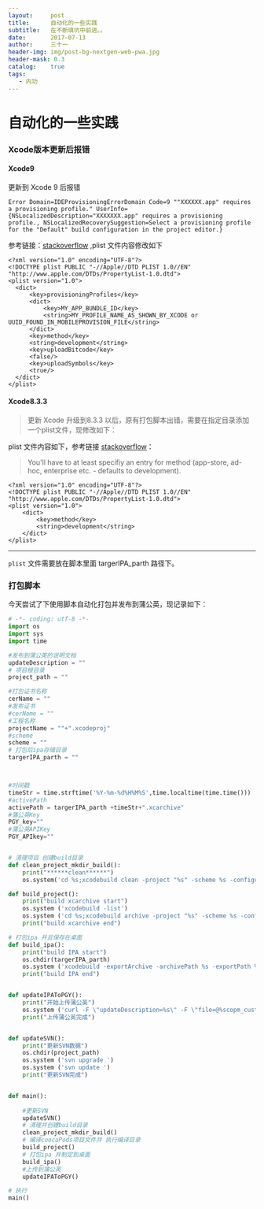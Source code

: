 ```yaml
---
layout:     post
title:      自动化的一些实践
subtitle:   在不断填坑中前进。。
date:       2017-07-13
author:     三十一
header-img: img/post-bg-nextgen-web-pwa.jpg
header-mask: 0.3
catalog:    true
tags:
   - 内功
---
```


# 自动化的一些实践

### Xcode版本更新后报错
#### Xcode9
 更新到 Xcode 9 后报错

```
Error Domain=IDEProvisioningErrorDomain Code=9 ""XXXXXX.app" requires a provisioning profile." UserInfo={NSLocalizedDescription="XXXXXXX.app" requires a provisioning profile., NSLocalizedRecoverySuggestion=Select a provisioning profile for the "Default" build configuration in the project editor.}

```

参考链接：[stackoverflow](https://stackoverflow.com/a/45888412) ,plist 文件内容修改如下

```
<?xml version="1.0" encoding="UTF-8"?>
<!DOCTYPE plist PUBLIC "-//Apple//DTD PLIST 1.0//EN" "http://www.apple.com/DTDs/PropertyList-1.0.dtd">
<plist version="1.0">
  <dict>
      <key>provisioningProfiles</key>
      <dict>
          <key>MY_APP_BUNDLE_ID</key>
          <string>MY_PROFILE_NAME_AS_SHOWN_BY_XCODE or UUID_FOUND_IN_MOBILEPROVISION_FILE</string>
      </dict>
      <key>method</key>
      <string>development</string>
      <key>uploadBitcode</key>
      <false/>
      <key>uploadSymbols</key>
      <true/>
  </dict>
</plist>
```
#### Xcode8.3.3
> 更新 Xcode 升级到8.3.3 以后，原有打包脚本出错，需要在指定目录添加一个plist文件，现修改如下：


plist 文件内容如下，参考链接 [stackoverflow](https://stackoverflow.com/a/43154970/7771598)：
>  You'll have to at least specifiy an entry for method (app-store, ad-hoc, enterprise etc. - defaults to development). 
> 

```
<?xml version="1.0" encoding="UTF-8"?>
<!DOCTYPE plist PUBLIC "-//Apple//DTD PLIST 1.0//EN" "http://www.apple.com/DTDs/PropertyList-1.0.dtd">
<plist version="1.0">
    <dict>
        <key>method</key>
        <string>development</string>
    </dict>
</plist>

```


---
`plist` 文件需要放在脚本里面 targerIPA_parth 路径下。

###  打包脚本
今天尝试了下使用脚本自动化打包并发布到蒲公英，现记录如下：

```python
# -*- coding: utf-8 -*-
import os
import sys
import time

#发布到蒲公英的说明文档
updateDescription = ""
# 项目根目录
project_path = ""

#打包证书名称
cerName = ""
#发布证书
#cerName = ""
#工程名称
projectName = ""+".xcodeproj"
#scheme
scheme = ""
# 打包后ipa存储目录
targerIPA_parth = ""



#时间戳
timeStr = time.strftime('%Y-%m-%d%H%M%S',time.localtime(time.time()))
#activePath
activePath = targerIPA_parth +timeStr+".xcarchive"
#蒲公英Key
PGY_key=""
#蒲公英APIKey
PGY_APIkey=""


# 清理项目 创建build目录
def clean_project_mkdir_build():
    print("******clean******")
    os.system('cd %s;xcodebuild clean -project "%s" -scheme %s -configuration release' % (project_path,projectName,scheme)) # clean 项目

def build_project():
    print("build xcarchive start")
    os.system ('xcodebuild -list')
    os.system ('cd %s;xcodebuild archive -project "%s" -scheme %s -configuration release -sdk iphoneos10.3  IPHONEOS_DEPLOYMENT_TARGET=9.0 -archivePath %s;' % (project_path,projectName,scheme,activePath))
    print("build xcarchive end")

# 打包ipa 并且保存在桌面
def build_ipa():
    print("build IPA start")
    os.chdir(targerIPA_parth)
    os.system ('xcodebuild -exportArchive -archivePath %s -exportPath %s -exportOptionsPlist %sIPA.plist'%(activePath,targerIPA_parth,targerIPA_parth))
    print("build IPA end")


def updateIPAToPGY():
    print("开始上传蒲公英")
    os.system ('curl -F \"updateDescription=%s\" -F \"file=@%scopm_cust.ipa\" -F \"uKey=%s\" -F \"_api_key=%s\" https://qiniu-storage.pgyer.com/apiv1/app/upload'%(updateDescription,targerIPA_parth,PGY_key,PGY_APIkey))
    print("上传蒲公英完成")


def updateSVN():
    print("更新SVN数据")
    os.chdir(project_path)    
    os.system ('svn upgrade ')
    os.system ('svn update ')    
    print("更新SVN完成")


def main():
    
    #更新SVN
    updateSVN()
    # 清理并创建build目录
    clean_project_mkdir_build()
    # 编译coocaPods项目文件并 执行编译目录
    build_project()
    # 打包ipa 并制定到桌面
    build_ipa()
    #上传到蒲公英
    updateIPAToPGY()

# 执行
main()
```

